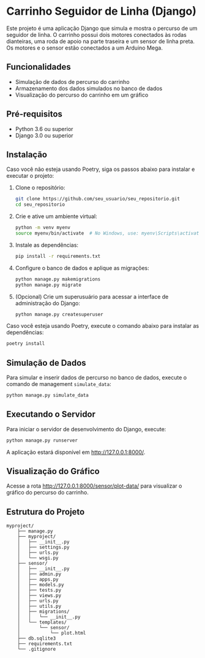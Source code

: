 # Carrinho Seguidor de Linha (Django)

Este projeto é uma aplicação Django que simula e mostra o percurso de um
seguidor de linha. O carrinho possui dois motores conectados às rodas
dianteiras, uma roda de apoio na parte traseira e um sensor de linha preta. Os
motores e o sensor estão conectados a um Arduino Mega.

## Funcionalidades

- Simulação de dados de percurso do carrinho
- Armazenamento dos dados simulados no banco de dados
- Visualização do percurso do carrinho em um gráfico

## Pré-requisitos

- Python 3.6 ou superior
- Django 3.0 ou superior

## Instalação

Caso você não esteja usando Poetry, siga os passos abaixo para instalar e
executar o projeto:

1. Clone o repositório:

   ```bash
   git clone https://github.com/seu_usuario/seu_repositorio.git
   cd seu_repositorio
   ```

2. Crie e ative um ambiente virtual:

   ```bash
   python -m venv myenv
   source myenv/bin/activate  # No Windows, use: myenv\Scripts\activate
   ```

3. Instale as dependências:

   ```bash
   pip install -r requirements.txt
   ```

4. Configure o banco de dados e aplique as migrações:

   ```bash
   python manage.py makemigrations
   python manage.py migrate
   ```

5. (Opcional) Crie um superusuário para acessar a interface de administração do Django:

   ```bash
   python manage.py createsuperuser
   ```

Caso você esteja usando Poetry, execute o comando abaixo para instalar as
dependências:

```bash
poetry install
```

## Simulação de Dados

Para simular e inserir dados de percurso no banco de dados, execute o comando de management `simulate_data`:

```bash
python manage.py simulate_data
```

## Executando o Servidor

Para iniciar o servidor de desenvolvimento do Django, execute:

```bash
python manage.py runserver
```

A aplicação estará disponível em http://127.0.0.1:8000/.

## Visualização do Gráfico

Acesse a rota http://127.0.0.1:8000/sensor/plot-data/ para visualizar o gráfico do percurso do carrinho.

## Estrutura do Projeto

```
myproject/
    ├── manage.py
    ├── myproject/
    │   ├── __init__.py
    │   ├── settings.py
    │   ├── urls.py
    │   └── wsgi.py
    ├── sensor/
    │   ├── __init__.py
    │   ├── admin.py
    │   ├── apps.py
    │   ├── models.py
    │   ├── tests.py
    │   ├── views.py
    │   ├── urls.py
    │   ├── utils.py
    │   ├── migrations/
    │   │   └── __init__.py
    │   └── templates/
    │       └── sensor/
    │           └── plot.html
    ├── db.sqlite3
    ├── requirements.txt
    └── .gitignore
```

